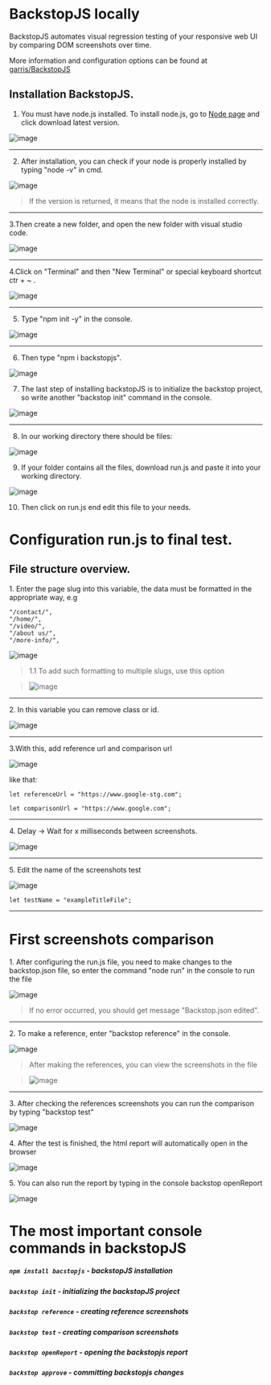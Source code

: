 # BackstopJS locally
BackstopJS automates visual regression testing of your responsive web UI by comparing DOM screenshots over time.

More information and configuration options can be found at [garris/BackstopJS](https://github.com/garris/BackstopJS)

## Installation BackstopJS.

1. You must have node.js installed. To install node.js, go to [Node page](https://nodejs.org/en/download/) and click download latest version.

![image](https://user-images.githubusercontent.com/98982966/207054626-99b4a7b5-866e-41cf-97a8-149e83591681.png)

<hr>

2. After installation, you can check if your node is properly installed by typing "node -v" in cmd.

![image](https://user-images.githubusercontent.com/98982966/207055948-0350d6ca-b63c-4a22-9477-42f737b72404.png)
> <p> If the version is returned, it means that the node is installed correctly.</p>

<hr>

3.Then create a new folder, and open the new folder with visual studio code.

![image](https://user-images.githubusercontent.com/98982966/207054039-baeff9e5-8b18-4029-ab66-d9aa9356e9b7.png)

<hr>

4.Click on "Terminal" and then "New Terminal" or special keyboard shortcut ctr + ~ .

![image](https://user-images.githubusercontent.com/98982966/207055066-88261ad0-8c12-4b62-a270-bcf8b91361bf.png)

<hr>

5. Type "npm init -y" in the console.

![image](https://user-images.githubusercontent.com/98982966/207052447-54f31473-be0b-41b5-b0a5-51557f051fd9.png)

<hr>

6. Then type "npm i backstopjs".

![image](https://user-images.githubusercontent.com/98982966/207052584-aa5ebcca-b715-4114-8ba9-d1287569689b.png)


7. The last step of installing backstopJS is to initialize the backstop project, so write another "backstop init" command in the console.

![image](https://user-images.githubusercontent.com/98982966/207052781-55950f56-461f-415d-9dd3-356bbe1613ce.png)

<hr>

8. In our working directory there should be files: 

![image](https://user-images.githubusercontent.com/98982966/207053190-4c8031c7-ef84-428c-ae93-a02f48a07e0c.png)

9. If your folder contains all the files, download run.js and paste it into your working directory.

![image](https://user-images.githubusercontent.com/98982966/207065713-d053044c-8b5f-4203-90d5-e22e817a4628.png)

10. Then click on run.js end edit this file to your needs.

# Configuration run.js to final test.

## File structure overview.

<p>1. Enter the page slug into this variable, the data must be formatted in the appropriate way, e.g </p>

```
"/contact/",
"/home/",
"/video/",
"/about us/",
"/more-info/",
```

![image](https://user-images.githubusercontent.com/98982966/207070278-35adf029-ce45-43ea-89d7-b7bcb4f396df.png)

> <p>1.1 To add such formatting to multiple slugs, use this option</p>

> ![image](https://user-images.githubusercontent.com/98982966/207071898-15804b1f-2702-48b9-8336-521fb2a5a77b.png)

<hr>

<p>2. In this variable you can remove class or id. </p>

![image](https://user-images.githubusercontent.com/98982966/207073313-47a03a26-22af-461a-9798-caaee84df29f.png)

<hr>

<p>3.With this, add reference url and comparison url</p>

![image](https://user-images.githubusercontent.com/98982966/207074586-82be4497-d859-40b4-8d05-144f0a74e523.png)

<p>like that:</p>


`let referenceUrl = "https://www.google-stg.com";`

`let comparisonUrl = "https://www.google.com"; `
 
<hr>

<p>4. Delay -> Wait for x milliseconds between screenshots.</p>

![image](https://user-images.githubusercontent.com/98982966/207075473-4b9313db-d58d-4f9e-8e20-bae8eee42ce0.png)

<hr>

<p>5. Edit the name of the screenshots test</p>

![image](https://user-images.githubusercontent.com/98982966/207076459-331594c1-b0e9-400d-8d81-a3550a361c47.png)

`let testName = "exampleTitleFile";`

<hr>

# First screenshots comparison

<p>1. After configuring the run.js file, you need to make changes to the backstop.json file, so enter the command "node run" in the console to run the file</p>

![image](https://user-images.githubusercontent.com/98982966/207078247-b9002dd7-fc7e-48f8-8cd7-9a97ccb7f28e.png)

> If no error occurred, you should get message "Backstop.json edited".

<hr>

<p>2. To make a reference, enter "backstop reference" in the console.</p>

![image](https://user-images.githubusercontent.com/98982966/207253352-df27aa6b-3fab-443e-90e3-abdf74e871ee.png)

> <p>After making the references, you can view the screenshots in the file</p>

> ![image](https://user-images.githubusercontent.com/98982966/207253825-db72a8a4-25a2-4435-ac52-dd88d0b180ee.png)

<hr>

<p>3. After checking the references screenshots you can run the comparison by typing "backstop test"</p>

![image](https://user-images.githubusercontent.com/98982966/207254639-3dd6ab63-e32e-4440-af09-bb7c6d68d19c.png)

<p>4. After the test is finished, the html report will automatically open in the browser</p>

![image](https://user-images.githubusercontent.com/98982966/207254980-50b35660-65b1-4dc8-bb5d-b0536d6af64f.png)

<p>5. You can also run the report by typing in the console backstop openReport</p>

![image](https://user-images.githubusercontent.com/98982966/207257089-6702ae36-48a1-4489-9216-4a1427a10194.png)

# The most important console commands in backstopJS
##### `npm install bacstopjs` - backstopJS installation
##### `backstop init` - initializing the backstopJS project
##### `backstop reference` - creating reference screenshots
##### `backstop test` - creating comparison screenshots
##### `backstop openReport` - opening the backstopjs report
##### `backstop approve` - committing backstopjs changes

